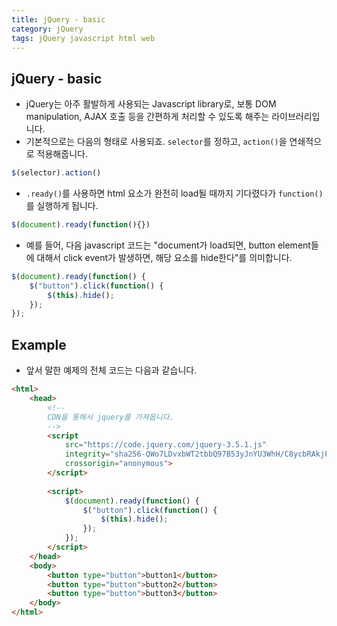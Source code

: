 ```yaml
---
title: jQuery - basic
category: jQuery
tags: jQuery javascript html web
---
```


## jQuery - basic

- jQuery는 아주 활발하게 사용되는 Javascript library로, 보통 DOM manipulation, AJAX 호출 등을 간편하게 처리할 수 있도록 해주는 라이브러리입니다.
- 기본적으로는 다음의 형태로 사용되죠. `selector`를 정하고, `action()`을 연쇄적으로 적용해줍니다.

```javascript
$(selector).action()
```

- `.ready()`를 사용하면 html 요소가 완전히 load될 때까지 기다렸다가 `function()`를 실행하게 됩니다.

```javascript
$(document).ready(function(){})
```

- 예를 들어, 다음 javascript 코드는 "document가 load되면, button element들에 대해서 click event가 발생하면, 해당 요소를 hide한다"를 의미합니다.

```javascript
$(document).ready(function() {
    $("button").click(function() {
        $(this).hide();
    });
});
```

## Example

- 앞서 말한 예제의 전체 코드는 다음과 같습니다.

```html
<html>
    <head>
        <!--
        CDN을 통해서 jquery를 가져옵니다.
        -->
        <script 
            src="https://code.jquery.com/jquery-3.5.1.js" 
            integrity="sha256-QWo7LDvxbWT2tbbQ97B53yJnYU3WhH/C8ycbRAkjPDc=" 
            crossorigin="anonymous">
        </script>
            
        <script>
            $(document).ready(function() {
                $("button").click(function() {
                    $(this).hide();
                });
            });
        </script>
    </head>
    <body>
        <button type="button">button1</button>
        <button type="button">button2</button>
        <button type="button">button3</button>
    </body>
</html>
```
